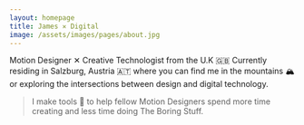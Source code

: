 ```yaml
---
layout: homepage
title: James ✕ Digital
image: /assets/images/pages/about.jpg
---
```


Motion Designer ✕ Creative Technologist from the U.K 🇬🇧 Currently residing in Salzburg, Austria 🇦🇹​ where you can find me in the mountains 🏔 or exploring the intersections between design and digital technology.

> I make tools 🧰 to help fellow Motion Designers spend more time creating and less time doing The Boring Stuff.

